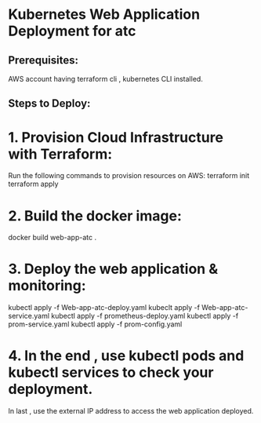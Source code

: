 # Kubernetes Web Application Deployment for atc

## Prerequisites:
AWS account having terraform cli , kubernetes CLI installed.

## Steps to Deploy:

# 1. Provision Cloud Infrastructure with Terraform:
Run the following commands to provision resources on AWS:
terraform init
terraform apply

# 2. Build the docker image:
docker build web-app-atc .

# 3. Deploy the web application & monitoring:
kubectl apply -f Web-app-atc-deploy.yaml
kubeclt apply -f Web-app-atc-service.yaml
kubectl apply -f prometheus-deploy.yaml
kubectl apply -f prom-service.yaml
kubectl apply -f prom-config.yaml

# 4. In the end , use kubectl pods and  kubectl services to check your deployment.

In last , use the external IP address to access the web application deployed.
